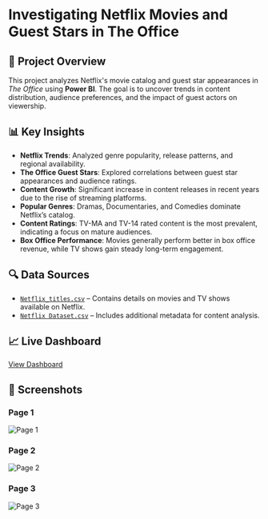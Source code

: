 # Investigating Netflix Movies and Guest Stars in The Office

## 📌 Project Overview
This project analyzes Netflix's movie catalog and guest star appearances in *The Office* using **Power BI**. The goal is to uncover trends in content distribution, audience preferences, and the impact of guest actors on viewership.

## 📊 Key Insights
- **Netflix Trends**: Analyzed genre popularity, release patterns, and regional availability.
- **The Office Guest Stars**: Explored correlations between guest star appearances and audience ratings.
- **Content Growth**: Significant increase in content releases in recent years due to the rise of streaming platforms.
- **Popular Genres**: Dramas, Documentaries, and Comedies dominate Netflix’s catalog.
- **Content Ratings**: TV-MA and TV-14 rated content is the most prevalent, indicating a focus on mature audiences.
- **Box Office Performance**: Movies generally perform better in box office revenue, while TV shows gain steady long-term engagement.

## 🔍 Data Sources
- [`Netflix_titles.csv`](https://github.com/saliniyan/DA_PROJECT/blob/main/netflix_titles.csv) – Contains details on movies and TV shows available on Netflix.
- [`Netflix Dataset.csv`](https://github.com/saliniyan/DA_PROJECT/blob/main/Netflix%20Dataset.csv) – Includes additional metadata for content analysis.

## 📈 Live Dashboard
[View Dashboard](https://app.powerbi.com/groups/me/reports/7cacb9c3-45d7-4f75-8246-43d7b199c19d/bfd3b34708a27493795a)

## 📸 Screenshots

### Page 1
![Page 1](images/image1.png)

### Page 2
![Page 2](images/image2.png)

### Page 3
![Page 3](images/image3.png)
